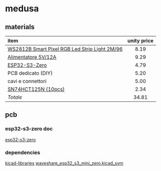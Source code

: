 # medusa

## materials

| item                                                                          | unity price |
|:------------------------------------------------------------------------------|:-----------:|
| [WS2812B Smart Pixel RGB Led Strip Light 2M/96](https://tinyurl.com/493tm7kd) |    8.19     |
| [Alimentatore 5V/12A](https://tinyurl.com/3tx4ca66)                           |    9.29     |
| [ESP32-S3-Zero](https://tinyurl.com/4k9d8wpz)                                 |    4.79     |
| PCB dedicato (DIY)                                                            |    5.20     |
| cavi e connettori                                                             |    5.00     |
| [SN74HCT125N (10pcs)](https://tinyurl.com/58jurz4x)                           |    2.34     |
| *Totale*                                                                      |    34.81    |

## pcb

### esp32-s3-zero doc
[esp32-s3-zero](https://www.waveshare.com/wiki/ESP32-S3-Zero)

### dependencies

[kicad-libraries](https://github.com/espressif/kicad-libraries)
[waveshare_esp32_s3_mini_zero.kicad_sym](./waveshare_esp32_s3_mini_zero.kicad_sym)